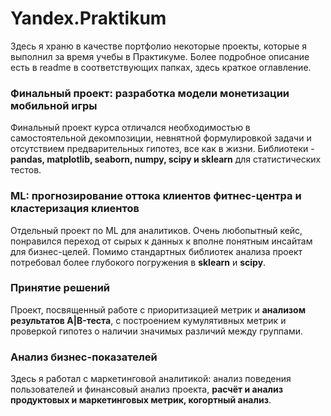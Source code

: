 # Yandex.Praktikum
Здесь я храню в качестве портфолио некоторые проекты, которые я выполнил за время учебы в Практикуме. Более подробное описание есть в readme в соответствующих папках,  здесь краткое оглавление.

### Финальный проект: разработка модели монетизации мобильной игры
Финальный проект курса отличался необходимостью в самостоятельной декомпозиции, невнятной формулировкой задачи и отсутствием предварительных гипотез, все как в жизни. Библиотеки - **pandas, matplotlib,  seaborn, numpy, scipy и sklearn** для статистических тестов.

### ML: прогнозирование оттока клиентов фитнес-центра и кластеризация клиентов
Отдельный проект по ML для аналитиков. Очень любопытный кейс, понравился переход от сырых к данных к вполне понятным инсайтам для бизнес-целей. Помимо стандартных библиотек анализа проект потребовал более глубокого погружения в **sklearn** и **scipy**.

### Принятие решений 
Проект, посвященный работе с приоритизацией метрик и **анализом результатов A|B-теста**, с построением кумулятивных метрик и проверкой гипотез о наличии значимых различий между группами. 

### Анализ бизнес-показателей
Здесь я работал с маркетинговой аналитикой: анализ поведения пользователей и финансовый анализ проекта,  **расчёт и анализ продуктовых и маркетинговых метрик, когортный анализ**.
